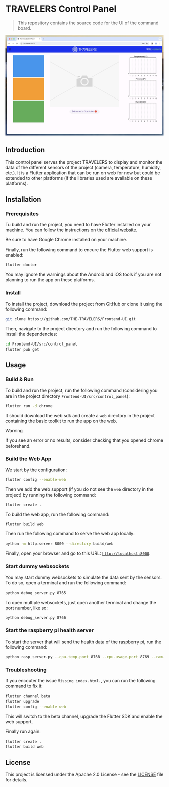 # TRAVELERS Control Panel

> This repository contains the source code for the UI of the command board.

![Demo](/assets/img/presentation.jpg)

## Introduction

This control panel serves the project TRAVELERS to display and monitor the data of the different sensors of the project (camera, temperature, humidity, etc.). It is a Flutter application that can be run on web for now but could be extended to other platforms (if the libraries used are available on these platforms).

## Installation

### Prerequisites

Tu build and run the project, you need to have Flutter installed on your machine. You can follow the instructions on the [official website](https://flutter.dev/docs/get-started/install).

Be sure to have Google Chrome installed on your machine.

Finally, run the following command to encure the Flutter web support is enabled:

```bash
flutter doctor
```

You may ignore the warnings about the Android and iOS tools if you are not planning to run the app on these platforms.

### Install

To install the project, download the project from GitHub or clone it using the following command:

```bash
git clone https://github.com/THE-TRAVELERS/Frontend-UI.git
```

Then, navigate to the project directory and run the following command to install the dependencies:

```bash
cd Frontend-UI/src/control_panel
flutter pub get
```

## Usage

### Build & Run

To build and run the project, run the following command (considering you are in the project directory `Frontend-UI/src/control_panel`):

```bash
flutter run -d chrome
```

It should download the web sdk and create a `web` directory in the project containing the basic toolkit to run the app on the web.

> [!WARNING]
> If you see an error or no results, consider checking that you opened chrome beforehand.

### Build the Web App

We start by the configuration:

```bash
flutter config --enable-web
```

Then we add the web support (if you do not see the `web` directory in the project) by running the following command:

```bash
flutter create .
```

To build the web app, run the following command:

```bash
flutter build web
```

Then run the following command to serve the web app locally:

```bash
python -m http.server 8000 --directory build/web
```

Finally, open your browser and go to this URL: [`http://localhost:8000`](http://localhost:8000).

### Start dummy websockets

You may start dummy websockets to simulate the data sent by the sensors. To do so, open a terminal and run the following command:

```bash
python debug_server.py 8765
```

To open multiple websockets, just open another terminal and change the port number, like so:

```bash
python debug_server.py 8766
```

### Start the raspberry pi health server

To start the server that will send the health data of the raspberry pi, run the following command:

```bash
python rasp_server.py --cpu-temp-port 8768 --cpu-usage-port 8769 --ram-usage-port 8770
```

### Troubleshooting

If you encouter the issue `Missing index.html.`, you can run the following command to fix it:

```bash
flutter channel beta
flutter upgrade
flutter config --enable-web
```

This will switch to the beta channel, upgrade the Flutter SDK and enable the web support.

Finally run again:

```bash
flutter create .
flutter build web
```

## License

This project is licensed under the Apache 2.0 License - see the [LICENSE](LICENSE) file for details.
